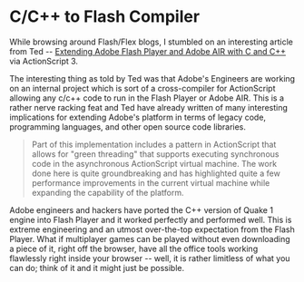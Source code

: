 # C/C++ to Flash Compiler

While browsing around Flash/Flex blogs, I stumbled on an interesting article from Ted -- <a href="http://www.onflex.org/ted/2008/02/extending-adobe-flash-player-and-adobe.php">Extending Adobe Flash Player and Adobe AIR with C and C++</a> via ActionScript 3.

The interesting thing as told by Ted was that Adobe's Engineers are working on an internal project which is sort of a cross-compiler for ActionScript allowing any c/c++ code to run in the Flash Player or Adobe AIR. This is a rather nerve racking feat and Ted have already written of many interesting implications for  extending Adobe's platform in terms of legacy code, programming languages, and other open source code libraries.

> Part of this implementation includes a pattern in ActionScript that allows for "green threading" that supports executing synchronous code in the asynchronous ActionScript virtual machine. The work done here is quite groundbreaking and has highlighted quite a few performance improvements in the current virtual machine while expanding the capability of the platform.

Adobe engineers and hackers have ported the C++ version of Quake 1 engine into Flash Player and it worked perfectly and performed well. This is extreme engineering and an utmost over-the-top expectation from the Flash Player. What if multiplayer games can be played without even downloading a piece of it, right off the browser, have all the office tools working flawlessly right inside your browser -- well, it is rather limitless of what you can do; think of it and it might just be possible.
